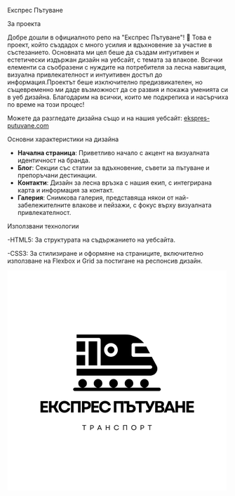 Експрес Пътуване

За проекта

Добре дошли в официалното репо на "Експрес Пътуване"! 🚄 Това е проект, който създадох с много усилия и вдъхновение за участие в състезанието. Основната ми цел беше да създам интуитивен и естетически издържан дизайн на уебсайт, с темата за влакове. Всички елементи са съобразени с нуждите на потребителя за лесна навигация, визуална привлекателност и интуитивен достъп до информация.Проектът беше изключително предизвикателен, но същевременно ми даде възможност да се развия и покажа уменията си в уеб дизайна. Благодарим на всички, които ме подкрепиха и насърчиха по време на този процес!

Можете да разгледате дизайна също и на нашия уебсайт: [ekspres-putuvane.com](https://ekspres-putuvane.com)

Основни характеристики на дизайна

- **Начална страница**: Приветливо начало с акцент на визуалната идентичност на бранда.
- **Блог**: Секции със статии за вдъхновение, съвети за пътуване и препоръчани дестинации.
- **Контакти**: Дизайн за лесна връзка с нашия екип, с интегрирана карта и информация за контакт.
- **Галерия**: Снимкова галерия, представяща някои от най-забележителните влакове и пейзажи, с фокус върху визуалната привлекателност.

Използвани технологии

-HTML5: За структурата на съдържанието на уебсайта.

-CSS3: За стилизиране и оформяне на страниците, включително използване на Flexbox и Grid за постигане на респонсив дизайн.


![Експрес Пътуване Лого](images/Black%20and%20White%20Train%20Transportation%20Logo.png)

